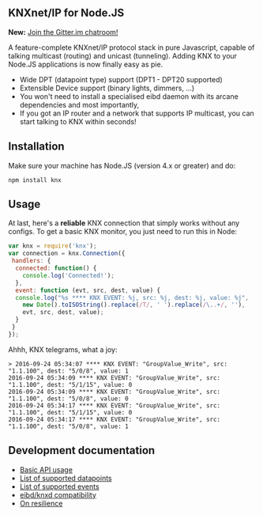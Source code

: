 ## KNXnet/IP for Node.JS

**New:** [Join the Gitter.im chatroom!](https://gitter.im/knx-js/Lobby)

A feature-complete KNXnet/IP protocol stack in pure Javascript, capable of talking multicast (routing) and unicast (tunneling). Adding KNX to your Node.JS applications is now finally easy as pie.

* Wide DPT (datapoint type) support (DPT1 - DPT20 supported)
* Extensible Device support (binary lights, dimmers, ...)
* You won't need to install a specialised eibd daemon with its arcane dependencies  and most importantly,
* If you got an IP router and a network that supports IP multicast, you can start talking to KNX within seconds!

## Installation

Make sure your machine has Node.JS (version 4.x or greater) and do:

`npm install knx`

## Usage

At last, here's a **reliable** KNX connection that simply works without any configs. To get a basic KNX monitor, you just need to run this in Node:

```js
var knx = require('knx');
var connection = knx.Connection({
 handlers: {
  connected: function() {
    console.log('Connected!');
  },
  event: function (evt, src, dest, value) {
  console.log("%s **** KNX EVENT: %j, src: %j, dest: %j, value: %j",
    new Date().toISOString().replace(/T/, ' ').replace(/\..+/, ''),
    evt, src, dest, value);
  }
 }
});
```

Ahhh, KNX telegrams, what a joy:

```
> 2016-09-24 05:34:07 **** KNX EVENT: "GroupValue_Write", src: "1.1.100", dest: "5/0/8", value: 1
2016-09-24 05:34:09 **** KNX EVENT: "GroupValue_Write", src: "1.1.100", dest: "5/1/15", value: 0
2016-09-24 05:34:09 **** KNX EVENT: "GroupValue_Write", src: "1.1.100", dest: "5/0/8", value: 0
2016-09-24 05:34:17 **** KNX EVENT: "GroupValue_Write", src: "1.1.100", dest: "5/1/15", value: 0
2016-09-24 05:34:17 **** KNX EVENT: "GroupValue_Write", src: "1.1.100", dest: "5/0/8", value: 1
```

## Development documentation

- [Basic API usage](../master/README-API.md)
- [List of supported datapoints](../master/README-datapoints.md)
- [List of supported events](../master/README-events.md)
- [eibd/knxd compatibility](../master/README-knx.md)
- [On resilience](../master/README-resilience.md)
